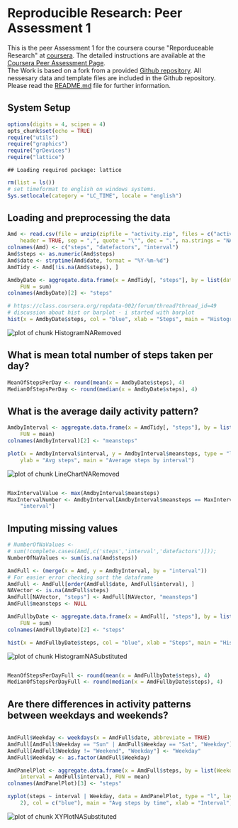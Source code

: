 # Reproducible Research: Peer Assessment 1

This is the peer Assessment 1 for the coursera course "Reporduceable Research"
at [coursera](https://class.coursera.org/repdata-002). The detailed instructions are available
at the [Coursera Peer Assessment Page](https://class.coursera.org/repdata-002/human_grading/view/courses/972084/assessments/3/submissions).  
The Work is based on a fork from a provided [Github repository](http://github.com/rdpeng/RepData_PeerAssessment1). All nessesary data and template files are included in the Github repository.   
Please read the [README.md](README.md) file for further information.

## System Setup

```r
options(digits = 4, scipen = 4)
opts_chunk$set(echo = TRUE)
require("utils")
require("graphics")
require("grDevices")
require("lattice")
```

```
## Loading required package: lattice
```

```r
rm(list = ls())
# set timeformat to english on windows systems.
Sys.setlocale(category = "LC_TIME", locale = "english")
```


## Loading and preprocessing the data


```r
Amd <- read.csv(file = unzip(zipfile = "activity.zip", files = c("activity.csv")), 
    header = TRUE, sep = ",", quote = "\"", dec = ".", na.strings = "NA", stringsAsFactors = TRUE)
colnames(Amd) <- c("steps", "datefactors", "interval")
Amd$steps <- as.numeric(Amd$steps)
Amd$date <- strptime(Amd$date, format = "%Y-%m-%d")
AmdTidy <- Amd[!is.na(Amd$steps), ]
```




```r
AmdbyDate <- aggregate.data.frame(x = AmdTidy[, "steps"], by = list(datefactors = AmdTidy$datefactors), 
    FUN = sum)
colnames(AmdbyDate)[2] <- "steps"

# https://class.coursera.org/repdata-002/forum/thread?thread_id=49
# discussion about hist or barplot - i started with barplot
hist(x = AmdbyDate$steps, col = "blue", xlab = "Steps", main = "Histogram of steps")
```

![plot of chunk HistogramNARemoved](figure/HistogramNARemoved.png) 


## What is mean total number of steps taken per day?


```r
MeanOfStepsPerDay <- round(mean(x = AmdbyDate$steps), 4)
MedianOfStepsPerDay <- round(median(x = AmdbyDate$steps), 4)
```

## What is the average daily activity pattern?


```r
AmdbyInterval <- aggregate.data.frame(x = AmdTidy[, "steps"], by = list(interval = AmdTidy$interval), 
    FUN = mean)
colnames(AmdbyInterval)[2] <- "meansteps"

plot(x = AmdbyInterval$interval, y = AmdbyInterval$meansteps, type = "l", xlab = "interval", 
    ylab = "Avg steps", main = "Average steps by interval")
```

![plot of chunk LineChartNARemoved](figure/LineChartNARemoved.png) 

```r

MaxIntervalValue <- max(AmdbyInterval$meansteps)
MaxIntervalNumber <- AmdbyInterval[AmdbyInterval$meansteps == MaxIntervalValue, 
    "interval"]
```

## Imputing missing values


```r
# NumberOfNaValues <-
# sum(!complete.cases(Amd[,c('steps','interval','datefactors')]));
NumberOfNaValues <- sum(is.na(Amd$steps))

AmdFull <- (merge(x = Amd, y = AmdbyInterval, by = "interval"))
# For easier error checking sort the dataframe
AmdFull <- AmdFull[order(AmdFull$date, AmdFull$interval), ]
NAVector <- is.na(AmdFull$steps)
AmdFull[NAVector, "steps"] <- AmdFull[NAVector, "meansteps"]
AmdFull$meansteps <- NULL

AmdFullbyDate <- aggregate.data.frame(x = AmdFull[, "steps"], by = list(datefactors = AmdFull$datefactors), 
    FUN = sum)
colnames(AmdFullbyDate)[2] <- "steps"

hist(x = AmdFullbyDate$steps, col = "blue", xlab = "Steps", main = "Histogram of steps")
```

![plot of chunk HistogramNASubstituted](figure/HistogramNASubstituted.png) 

```r

MeanOfStepsPerDayFull <- round(mean(x = AmdFullbyDate$steps), 4)
MedianOfStepsPerDayFull <- round(median(x = AmdFullbyDate$steps), 4)
```

## Are there differences in activity patterns between weekdays and weekends?


```r

AmdFull$Weekday <- weekdays(x = AmdFull$date, abbreviate = TRUE)
AmdFull[AmdFull$Weekday == "Sun" | AmdFull$Weekday == "Sat", "Weekday"] <- "Weekend"
AmdFull[AmdFull$Weekday != "Weekend", "Weekday"] <- "Weekday"
AmdFull$Weekday <- as.factor(AmdFull$Weekday)

AmdPanelPlot <- aggregate.data.frame(x = AmdFull$steps, by = list(Weekday = AmdFull$Weekday, 
    interval = AmdFull$interval), FUN = mean)
colnames(AmdPanelPlot)[3] <- "steps"

xyplot(steps ~ interval | Weekday, data = AmdPanelPlot, type = "l", layout = c(1, 
    2), col = c("blue"), main = "Avg steps by time", xlab = "Interval", ylab = "Number of steps")
```

![plot of chunk XYPlotNASubstituted](figure/XYPlotNASubstituted.png) 

